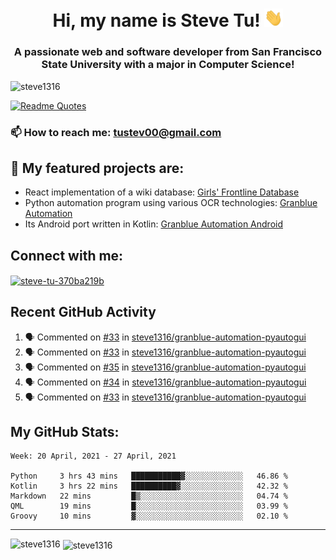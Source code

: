 <h1 align="center">Hi, my name is Steve Tu! <img src="wave.gif" alt="Wave" width="30px" /></h1>
<h3 align="center">A passionate web and software developer from San Francisco State University with a major in Computer Science!</h3>

<p align="left"> <img src="https://komarev.com/ghpvc/?username=steve1316&label=Profile%20views&color=0e75b6&style=flat" alt="steve1316" /> </p>

[![Readme Quotes](https://quotes-github-readme.vercel.app/api?type=horizontal)](https://github.com/piyushsuthar/github-readme-quotes)

### 📫 How to reach me: **tustev00@gmail.com**

## 🔭 My featured projects are:
- React implementation of a wiki database: [Girls' Frontline Database](https://github.com/steve1316/gfl-database)
- Python automation program using various OCR technologies: [Granblue Automation](https://github.com/steve1316/granblue-automation-pyautogui)
- Its Android port written in Kotlin: [Granblue Automation Android](https://github.com/steve1316/granblue-automation-android)

## Connect with me:

<p align="left">
<a href="https://linkedin.com/in/steve-tu-370ba219b" target="blank"><img align="center" src="https://cdn.jsdelivr.net/npm/simple-icons@3.0.1/icons/linkedin.svg" alt="steve-tu-370ba219b" height="30" width="40" /></a>
</p>

## Recent GitHub Activity

<!--START_SECTION:activity-->
1. 🗣 Commented on [#33](https://github.com/steve1316/granblue-automation-pyautogui/issues/33) in [steve1316/granblue-automation-pyautogui](https://github.com/steve1316/granblue-automation-pyautogui)
2. 🗣 Commented on [#33](https://github.com/steve1316/granblue-automation-pyautogui/issues/33) in [steve1316/granblue-automation-pyautogui](https://github.com/steve1316/granblue-automation-pyautogui)
3. 🗣 Commented on [#35](https://github.com/steve1316/granblue-automation-pyautogui/issues/35) in [steve1316/granblue-automation-pyautogui](https://github.com/steve1316/granblue-automation-pyautogui)
4. 🗣 Commented on [#34](https://github.com/steve1316/granblue-automation-pyautogui/issues/34) in [steve1316/granblue-automation-pyautogui](https://github.com/steve1316/granblue-automation-pyautogui)
5. 🗣 Commented on [#33](https://github.com/steve1316/granblue-automation-pyautogui/issues/33) in [steve1316/granblue-automation-pyautogui](https://github.com/steve1316/granblue-automation-pyautogui)
<!--END_SECTION:activity-->

## My GitHub Stats:

<!--START_SECTION:waka-->
```text
Week: 20 April, 2021 - 27 April, 2021

Python     3 hrs 43 mins   ███████████▓░░░░░░░░░░░░░   46.86 % 
Kotlin     3 hrs 22 mins   ██████████▓░░░░░░░░░░░░░░   42.32 % 
Markdown   22 mins         █▒░░░░░░░░░░░░░░░░░░░░░░░   04.74 % 
QML        19 mins         █░░░░░░░░░░░░░░░░░░░░░░░░   03.99 % 
Groovy     10 mins         ▓░░░░░░░░░░░░░░░░░░░░░░░░   02.10 % 
```
<!--END_SECTION:waka-->

---

<p><img align="left" src="https://github-readme-stats.vercel.app/api/top-langs?username=steve1316&show_icons=true&locale=en&layout=compact&theme=radical" alt="steve1316" /></p>

<p>&nbsp;<img align="center" src="https://github-readme-stats.vercel.app/api?username=steve1316&show_icons=true&locale=en&count_private=true&theme=radical" alt="steve1316" /></p>
